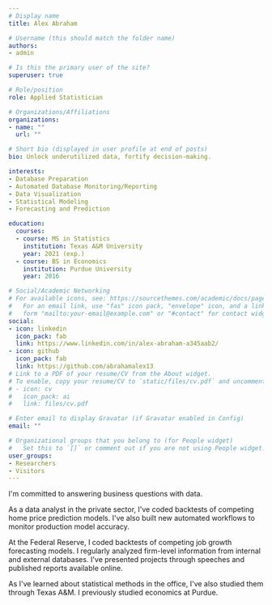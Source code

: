 ```yaml
---
# Display name
title: Alex Abraham

# Username (this should match the folder name)
authors:
- admin

# Is this the primary user of the site?
superuser: true

# Role/position
role: Applied Statistician

# Organizations/Affiliations
organizations:
- name: ""
  url: ""

# Short bio (displayed in user profile at end of posts)
bio: Unlock underutilized data, fortify decision-making.

interests:
- Database Preparation
- Automated Database Monitoring/Reporting
- Data Visualization
- Statistical Modeling
- Forecasting and Prediction

education:
  courses:
  - course: MS in Statistics
    institution: Texas A&M University
    year: 2021 (exp.)
  - course: BS in Economics
    institution: Purdue University
    year: 2016

# Social/Academic Networking
# For available icons, see: https://sourcethemes.com/academic/docs/page-builder/#icons
#   For an email link, use "fas" icon pack, "envelope" icon, and a link in the
#   form "mailto:your-email@example.com" or "#contact" for contact widget.
social:
- icon: linkedin
  icon_pack: fab
  link: https://www.linkedin.com/in/alex-abraham-a345aab2/
- icon: github
  icon_pack: fab
  link: https://github.com/abrahamalex13
# Link to a PDF of your resume/CV from the About widget.
# To enable, copy your resume/CV to `static/files/cv.pdf` and uncomment the lines below.
# - icon: cv
#   icon_pack: ai
#   link: files/cv.pdf

# Enter email to display Gravatar (if Gravatar enabled in Config)
email: ""

# Organizational groups that you belong to (for People widget)
#   Set this to `[]` or comment out if you are not using People widget.
user_groups:
- Researchers
- Visitors
---
```


I'm committed to answering business questions with data.

As a data analyst in the private sector, 
I've coded backtests of competing home price
prediction models. I've also 
built new automated workflows to 
monitor production model accuracy.

At the Federal Reserve, I coded backtests
of competing job growth forecasting models.
I regularly analyzed firm-level information
from internal and external databases. I've presented
projects through speeches and published reports
available online.

As I've learned about statistical methods in the office,
I've also studied them through Texas A&M.
I previously studied economics at Purdue.